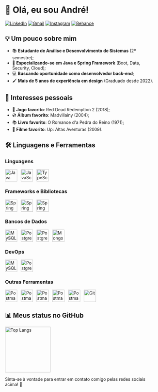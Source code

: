 # 👋 Olá, eu sou André!

[![LinkedIn](https://img.shields.io/static/v1?message=LinkedIn&logo=linkedin&label=&color=0077B5&logoColor=white&labelColor=&style=for-the-badge)](https://www.linkedin.com/in/andrezicatti/)
[![Gmail](https://img.shields.io/static/v1?message=Gmail&logo=gmail&label=&color=D14836&logoColor=white&labelColor=&style=for-the-badge)](mailto:andrezicatti@gmail.com)
[![Instagram](https://img.shields.io/static/v1?message=Instagram&logo=instagram&label=&color=E4405F&logoColor=white&labelColor=&style=for-the-badge)](https://www.instagram.com/andre_zktt/)
[![Behance](https://img.shields.io/static/v1?message=Behance&logo=behance&label=&color=1769ff&logoColor=white&labelColor=&style=for-the-badge)](https://www.behance.net/andrezicatti)

## 💡 Um pouco sobre mim

- 📚 **Estudante de Análise e Desenvolvimento de Sistemas** (2º semestre);
- 🌱 **Especializando-se em Java e Spring Framework** (Boot, Data, Security, Cloud);
- 💻 **Buscando oportunidade como desenvolvedor back-end**;
- 🖌️ **Mais de 5 anos de experiência em design** (Graduado desde 2022).

## 🎯 Interesses pessoais

- 👾 **Jogo favorito**: Red Dead Redemption 2 (2018);  
- 💿 **Álbum favorito**: Madvillainy (2004);  
- 📚 **Livro favorito**: O Romance d'a Pedra do Reino (1971);  
- 🍿 **Filme favorito**: Up: Altas Aventuras (2009).

## 🛠️ Linguagens e Ferramentas

### Linguagens
<div style="display: flex; align-items: center;">
  <img src="https://cdn.jsdelivr.net/gh/devicons/devicon/icons/java/java-original.svg" height="40" alt="Java" />
  <img width="12" />
  <img src="https://cdn.jsdelivr.net/gh/devicons/devicon/icons/javascript/javascript-original.svg" height="40" alt="JavaScript" />
  <img width="12" />
  <img src="https://cdn.jsdelivr.net/gh/devicons/devicon/icons/typescript/typescript-original.svg" height="40" alt="TypeScript" />
  <img width="12" />
</div>

### Frameworks e Bibliotecas
<div style="display: flex; align-items: center;">
  <img src="https://cdn.jsdelivr.net/gh/devicons/devicon/icons/spring/spring-original.svg" height="40" alt="Spring Framework" />
  <img width="12" />
  <img src="https://cdn.jsdelivr.net/gh/devicons/devicon/icons/angular/angular-original.svg" height="40" alt="Spring Framework" />
  <img width="12" />
  <img src="https://cdn.jsdelivr.net/gh/devicons/devicon/icons/react/react-original.svg" height="40" alt="Spring Framework" />
  <img width="12" />
</div>

### Bancos de Dados

<div style="display: flex; align-items: center;">
  <img src="https://cdn.jsdelivr.net/gh/devicons/devicon/icons/mysql/mysql-original.svg" height="40" alt="MySQL" />
  <img width="12" />
  <img src="https://cdn.jsdelivr.net/gh/devicons/devicon/icons/postgresql/postgresql-original.svg" height="40" alt="PostgreSQL" />
  <img width="12" />
  <img src="https://cdn.jsdelivr.net/gh/devicons/devicon/icons/oracle/oracle-original.svg" height="40" alt="PostgreSQL" />
  <img width="12" />
  <img src="https://cdn.jsdelivr.net/gh/devicons/devicon/icons/mongodb/mongodb-original.svg" height="40" alt="MongoDB" />
</div>

### DevOps
<div style="display: flex; align-items: center;">
  <img src="https://cdn.jsdelivr.net/gh/devicons/devicon/icons/docker/docker-original.svg" height="40" alt="MySQL" />
  <img width="12" />
  <img src="https://cdn.jsdelivr.net/gh/devicons/devicon/icons/kubernetes/kubernetes-original.svg" height="40" alt="PostgreSQL" />
</div>

### Outras Ferramentas
<div style="display: flex; align-items: center;">
  <img src="https://cdn.jsdelivr.net/gh/devicons/devicon/icons/intellij/intellij-original.svg" height="40" alt="Postman" />
  <img width="12" />
  <img src="https://cdn.jsdelivr.net/gh/devicons/devicon/icons/webstorm/webstorm-original.svg" height="40" alt="Postman" />
  <img width="12" />
  <img src="https://cdn.jsdelivr.net/gh/devicons/devicon/icons/vscode/vscode-original.svg" height="40" alt="Postman" />
  <img width="12" />
  <img src="https://cdn.jsdelivr.net/gh/devicons/devicon/icons/postman/postman-original.svg" height="40" alt="Postman" />
  <img width="12" />
  <img src="https://cdn.jsdelivr.net/gh/devicons/devicon/icons/figma/figma-original.svg" height="40" alt="Postman" />
  <img width="12" />
  <img src="https://cdn.jsdelivr.net/gh/devicons/devicon/icons/git/git-original.svg" height="40" alt="Git" />
</div>

## 📊 Meus status no GitHub

<div align="left">
  <img src="https://github-readme-stats.vercel.app/api/top-langs?username=andrezktt&locale=en&hide_title=false&layout=compact&card_width=320&langs_count=5&theme=tokyonight&hide_border=false&order=2" height="150" alt="Top Langs" />
</div>

Sinta-se à vontade para entrar em contato comigo pelas redes sociais acima! 🚀
